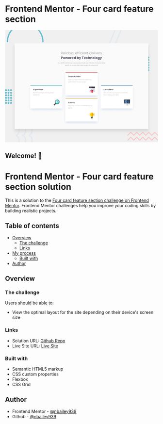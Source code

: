 # Frontend Mentor - Four card feature section

![Design preview for the Four card feature section coding challenge](./design/desktop-preview.jpg)

## Welcome! 👋

# Frontend Mentor - Four card feature section solution

This is a solution to the [Four card feature section challenge on Frontend Mentor](https://www.frontendmentor.io/challenges/four-card-feature-section-weK1eFYK). Frontend Mentor challenges help you improve your coding skills by building realistic projects.

## Table of contents

- [Overview](#overview)
  - [The challenge](#the-challenge)
  - [Links](#links)
- [My process](#my-process)
  - [Built with](#built-with)
- [Author](#author)

## Overview

### The challenge

Users should be able to:

- View the optimal layout for the site depending on their device's screen size

### Links

- Solution URL: [Github Repo](https://github.com/nbailey939/four-card-feature)
- Live Site URL: [Live Site](https://nbailey939.github.io/four-card-feature/)

### Built with

- Semantic HTML5 markup
- CSS custom properties
- Flexbox
- CSS Grid

## Author

- Frontend Mentor - [@nbailey939](https://www.frontendmentor.io/profile/nbailey939)
- Github - [@nbailey939](https://github.com/nbailey939)
